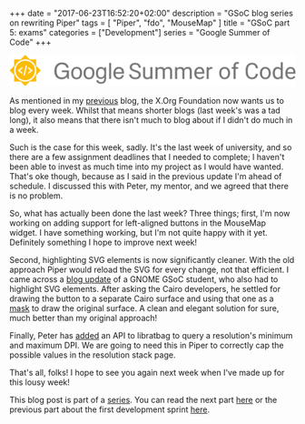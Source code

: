 +++
date = "2017-06-23T16:52:20+02:00"
description = "GSoC blog series on rewriting Piper"
tags = [ "Piper", "fdo", "MouseMap" ]
title = "GSoC part 5: exams"
categories = ["Development"]
series = "Google Summer of Code"
+++

![GSoC logo horizontal](/img/blog/gsoc-part-1/GSoC-logo-horizontal.svg)

As mentioned in my [previous](/blog/gsoc-part-4) blog, the X.Org Foundation now
wants us to blog every week. Whilst that means shorter blogs (last week's was a
tad long), it also means that there isn't much to blog about if I didn't do much
in a week.

Such is the case for this week, sadly. It's the last week of university, and so
there are a few assignment deadlines that I needed to complete; I haven't been
able to invest as much time into my project as I would have wanted. That's oke
though, because as I said in the previous update I'm ahead of schedule. I
discussed this with Peter, my mentor, and we agreed that there is no problem.

So, what has actually been done the last week? Three things; first, I'm now
working on adding support for left-aligned buttons in the MouseMap widget. I
have something working, but I'm not quite happy with it yet. Definitely
something I hope to improve next week!

Second, highlighting SVG elements is now significantly cleaner. With the old
approach Piper would reload the SVG for every change, not that efficient. I came
across a [blog update](https://theawless.github.io/GSoC-Report-1/) of a GNOME
GSoC student, who also had to highlight SVG elements. After asking the Cairo
developers, he settled for drawing the button to a separate Cairo surface and
using that one as a [mask](https://www.cairographics.org/tutorial/#L3mask) to
draw the original surface. A clean and elegant solution for sure, much better
than my original approach!

Finally, Peter has [added](https://github.com/libratbag/libratbag/pull/183) an
API to libratbag to query a resolution's minimum and maximum DPI. We are going
to need this in Piper to correctly cap the possible values in the resolution
stack page.

That's all, folks! I hope to see you again next week when I've made up for this
lousy week!

This blog post is part of a [series](/series/google-summer-of-code/). You can read the next part
[here](/blog/gsoc-part-6) or the previous part about the first development
sprint [here](/blog/gsoc-part-4).
